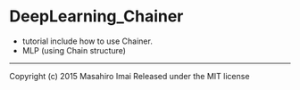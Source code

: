 # DeepLearning_Chainer

- tutorial include how to use Chainer.
- MLP (using Chain structure)

---

Copyright (c) 2015 Masahiro Imai
Released under the MIT license
